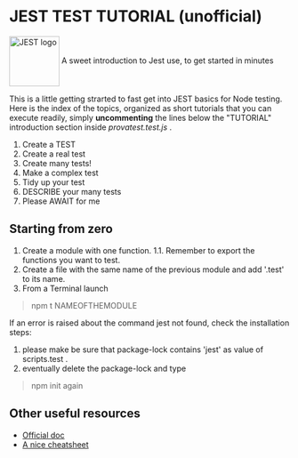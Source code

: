 # JEST TEST TUTORIAL (unofficial)
<img align="center" src="https://www.learnstorybook.com/logo-jest.png" alt="JEST logo" width="90">   
A sweet introduction to Jest use, to get started in minutes

This is a little getting strarted to fast get into JEST basics for Node testing.
Here is the index of the topics, organized as short tutorials that you can execute
readily, simply **uncommenting** the lines below the "TUTORIAL" introduction section inside _provatest.test.js_ .

1. Create a TEST
2. Create a real test
3. Create many tests!
4. Make a complex test
5. Tidy up your test
6. DESCRIBE your many tests
7. Please AWAIT for me

## Starting from zero

1. Create a module with one function.
1.1. Remember to export the functions you want to test.
2. Create a file with the same name of the previous module and
add '.test' to its name.
3. From a Terminal launch
> npm t NAMEOFTHEMODULE

If an error is raised about the command jest not found, check
the installation steps:
1. please make be sure that package-lock contains 'jest' as value of 
scripts.test .
2. eventually delete the package-lock and type
> npm init again

## Other useful resources
 * [Official doc](https://jestjs.io/)
 * [A nice cheatsheet](https://devhints.io/jest)

